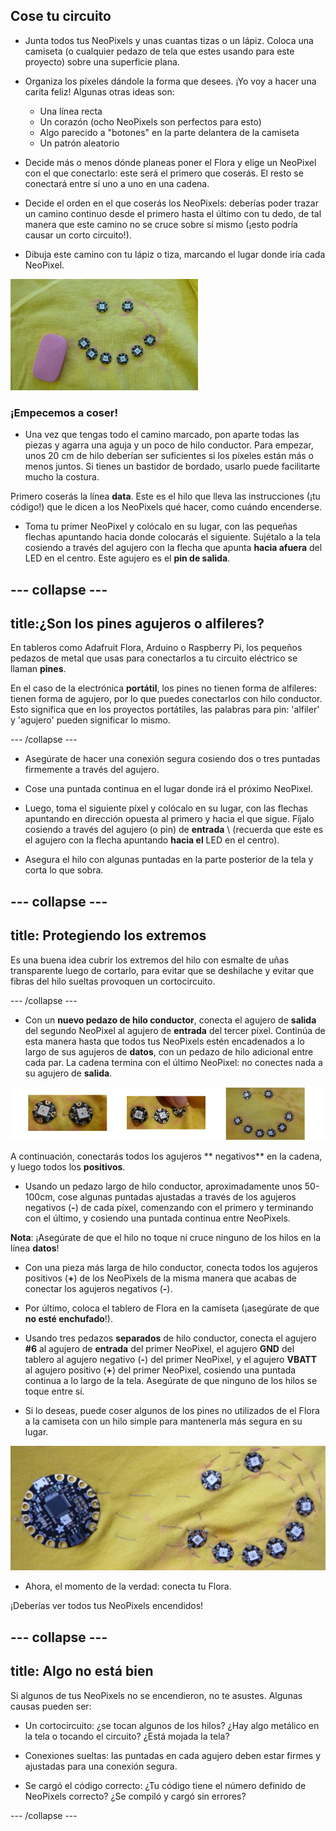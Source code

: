 ## Cose tu circuito

+ Junta todos tus NeoPixels y unas cuantas tizas o un lápiz. Coloca una camiseta \(o cualquier pedazo de tela que estes usando para este proyecto\) sobre una superficie plana.

+ Organiza los píxeles dándole la forma que desees. ¡Yo voy a hacer una carita feliz! Algunas otras ideas son:
  + Una línea recta
  + Un corazón (ocho NeoPixels son perfectos para esto)
  + Algo parecido a "botones" en la parte delantera de la camiseta
  + Un patrón aleatorio

+ Decide más o menos dónde planeas poner el Flora y elige un NeoPixel con el que conectarlo: este será el primero que coserás. El resto se conectará entre sí uno a uno en una cadena.

+ Decide el orden en el que coserás los NeoPixels: deberías poder trazar un camino continuo desde el primero hasta el último con tu dedo, de tal manera que este camino no se cruce sobre sí mismo \(¡esto podría causar un corto circuito!\).

+ Dibuja este camino con tu lápiz o tiza, marcando el lugar donde iría cada NeoPixel.

![](images/drawAroundShape.png)

### ¡Empecemos a coser!

+ Una vez que tengas todo el camino marcado, pon aparte todas las piezas y agarra una aguja y un poco de hilo conductor. Para empezar, unos 20 cm de hilo deberían ser suficientes si los píxeles están más o menos juntos. Si tienes un bastidor de bordado, usarlo puede facilitarte mucho la costura.

Primero coserás la línea **data**. Este es el hilo que lleva las instrucciones (¡tu código!) que le dicen a los NeoPixels qué hacer, como cuándo encenderse.

+ Toma tu primer NeoPixel y colócalo en su lugar, con las pequeñas flechas apuntando hacia donde colocarás el siguiente. Sujétalo a la tela cosiendo a través del agujero con la flecha que apunta **hacia afuera** del LED en el centro. Este agujero es el **pin de salida**.

--- collapse ---
---
title:¿Son los pines agujeros o alfileres?
---

En tableros como Adafruit Flora, Arduino o Raspberry Pi, los pequeños pedazos de metal que usas para conectarlos a tu circuito eléctrico se llaman **pines**.

En el caso de la electrónica **portátil**, los pines no tienen forma de alfileres: tienen forma de agujero, por lo que puedes conectarlos con hilo conductor. Esto significa que en los proyectos portátiles, las palabras para pin: 'alfiler' y 'agujero' pueden significar lo mismo.

--- /collapse ---

+ Asegúrate de hacer una conexión segura cosiendo dos o tres puntadas firmemente a través del agujero.

+ Cose una puntada continua en el lugar donde irá el próximo NeoPixel.

+ Luego, toma el siguiente píxel y colócalo en su lugar, con las flechas apuntando en dirección opuesta al primero y hacia el que sigue. Fíjalo cosiendo a través del agujero (o pin) de **entrada** \ (recuerda que este es el agujero con la flecha apuntando **hacia el** LED en el centro\).

+ Asegura el hilo con algunas puntadas en la parte posterior de la tela y corta lo que sobra.

--- collapse ---
---
title: Protegiendo los extremos
---

Es una buena idea cubrir los extremos del hilo con esmalte de uñas transparente luego de cortarlo, para evitar que se deshilache y evitar que fibras del hilo sueltas provoquen un cortocircuito.

--- /collapse ---

+ Con un **nuevo pedazo de hilo conductor**, conecta el agujero de **salida** del segundo NeoPixel al agujero de **entrada** del tercer píxel. Continúa de esta manera hasta que todos tus NeoPixels estén encadenados a lo largo de sus agujeros de **datos**, con un pedazo de hilo adicional entre cada par. La cadena termina con el último NeoPixel: no conectes nada a su agujero de **salida**.

![](images/pixelSewing3_136_800.png)

A continuación, conectarás todos los agujeros ** negativos** en la cadena, y luego todos los **positivos**.

+ Usando un pedazo largo de hilo conductor, aproximadamente unos 50-100cm, cose algunas puntadas ajustadas a través de los agujeros negativos (**-**) de cada píxel, comenzando con el primero y terminando con el último, y cosiendo una puntada continua entre NeoPixels.

**Nota**: ¡Asegúrate de que el hilo no toque ni cruce ninguno de los hilos en la línea **datos**!

+ Con una pieza más larga de hilo conductor, conecta todos los agujeros positivos (**+**) de los NeoPixels de la misma manera que acabas de conectar los agujeros negativos (**-**).

+ Por último, coloca el tablero de Flora en la camiseta \(¡asegúrate de que **no esté enchufado**!\).

+ Usando tres pedazos **separados** de hilo conductor, conecta el agujero **#6** al agujero de **entrada** del primer NeoPixel, el agujero **GND** del tablero al agujero negativo (**-**) del primer NeoPixel, y el agujero **VBATT** al agujero positivo (**+**) del primer NeoPixel, cosiendo una puntada continua a lo largo de la tela. Asegúrate de que ninguno de los hilos se toque entre sí.

+ Si lo deseas, puede coser algunos de los pines no utilizados de el Flora a la camiseta con un hilo simple para mantenerla más segura en su lugar.

![](images/stitchedCircuit.png)

+ Ahora, el momento de la verdad: conecta tu Flora.

¡Deberías ver todos tus NeoPixels encendidos!

--- collapse ---
---
title: Algo no está bien
---

Si algunos de tus NeoPixels no se encendieron, no te asustes. Algunas causas pueden ser:

+ Un cortocircuito: ¿se tocan algunos de los hilos? ¿Hay algo metálico en la tela o tocando el circuito? ¿Está mojada la tela?

+ Conexiones sueltas: las puntadas en cada agujero deben estar firmes y ajustadas para una conexión segura.

+ Se cargó el código correcto: ¿Tu código tiene el número definido de NeoPixels correcto? ¿Se compiló y cargó sin errores?

--- /collapse --- 
